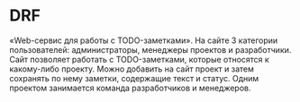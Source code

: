 # DRF
«Web-сервис для работы с TODO-заметками».
На сайте 3 категории пользователей: администраторы, менеджеры проектов и разработчики. Сайт позволяет работать с TODO-заметками, которые относятся к какому-либо проекту. Можно добавить на сайт проект и затем сохранять по нему заметки, содержащие текст и статус.
Одним проектом занимается команда разработчиков и менеджеров.

